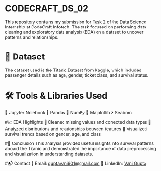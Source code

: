 # CODECRAFT_DS_02
This repository contains my submission for Task 2 of the Data Science Internship at CodeCraft Infotech. The task focused on performing data cleaning and exploratory data analysis (EDA) on a dataset to uncover patterns and relationships.

# 📂 Dataset
The dataset used is the [Titanic Dataset](test.csv) from Kaggle, which includes passenger details such as age, gender, ticket class, and survival status.

# 🛠 Tools & Libraries Used
🔹 Jupyter Notebook
🔹 Pandas
🔹 NumPy
🔹 Matplotlib & Seaborn

#📈 EDA Highlights
🔹 Cleaned missing values and corrected data types
🔹 Analyzed distributions and relationships between features
🔹 Visualized survival trends based on gender, age, and class

#🧾 Conclusion
This analysis provided useful insights into survival patterns aboard the Titanic and demonstrated the importance of data preprocessing and visualization in understanding datasets.

#📬 Contact
📧 Email: guptavani901@gmail.com
🔗 LinkedIn: [Vani Gupta](https://www.linkedin.com/in/vani-gupta-952125253)
